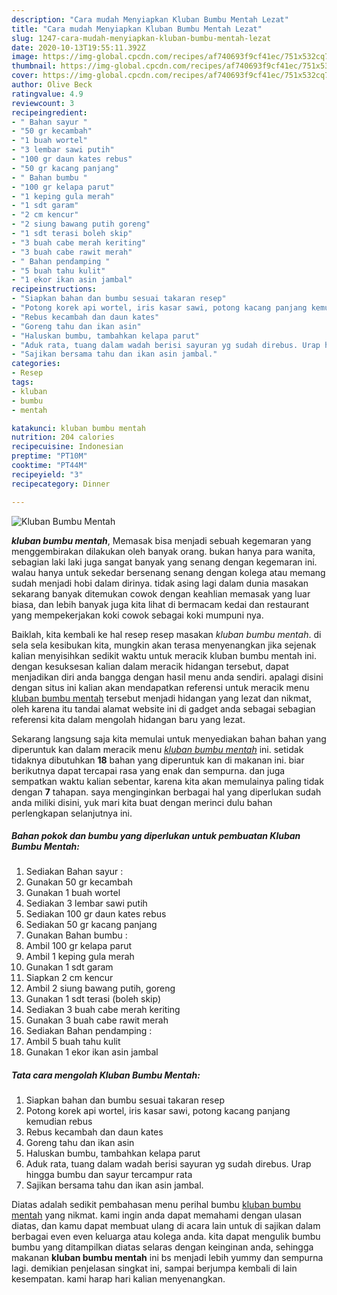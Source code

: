 ```yaml
---
description: "Cara mudah Menyiapkan Kluban Bumbu Mentah Lezat"
title: "Cara mudah Menyiapkan Kluban Bumbu Mentah Lezat"
slug: 1247-cara-mudah-menyiapkan-kluban-bumbu-mentah-lezat
date: 2020-10-13T19:55:11.392Z
image: https://img-global.cpcdn.com/recipes/af740693f9cf41ec/751x532cq70/kluban-bumbu-mentah-foto-resep-utama.jpg
thumbnail: https://img-global.cpcdn.com/recipes/af740693f9cf41ec/751x532cq70/kluban-bumbu-mentah-foto-resep-utama.jpg
cover: https://img-global.cpcdn.com/recipes/af740693f9cf41ec/751x532cq70/kluban-bumbu-mentah-foto-resep-utama.jpg
author: Olive Beck
ratingvalue: 4.9
reviewcount: 3
recipeingredient:
- " Bahan sayur "
- "50 gr kecambah"
- "1 buah wortel"
- "3 lembar sawi putih"
- "100 gr daun kates rebus"
- "50 gr kacang panjang"
- " Bahan bumbu "
- "100 gr kelapa parut"
- "1 keping gula merah"
- "1 sdt garam"
- "2 cm kencur"
- "2 siung bawang putih goreng"
- "1 sdt terasi boleh skip"
- "3 buah cabe merah keriting"
- "3 buah cabe rawit merah"
- " Bahan pendamping "
- "5 buah tahu kulit"
- "1 ekor ikan asin jambal"
recipeinstructions:
- "Siapkan bahan dan bumbu sesuai takaran resep"
- "Potong korek api wortel, iris kasar sawi, potong kacang panjang kemudian rebus"
- "Rebus kecambah dan daun kates"
- "Goreng tahu dan ikan asin"
- "Haluskan bumbu, tambahkan kelapa parut"
- "Aduk rata, tuang dalam wadah berisi sayuran yg sudah direbus. Urap hingga bumbu dan sayur tercampur rata"
- "Sajikan bersama tahu dan ikan asin jambal."
categories:
- Resep
tags:
- kluban
- bumbu
- mentah

katakunci: kluban bumbu mentah 
nutrition: 204 calories
recipecuisine: Indonesian
preptime: "PT10M"
cooktime: "PT44M"
recipeyield: "3"
recipecategory: Dinner

---
```



![Kluban Bumbu Mentah](https://img-global.cpcdn.com/recipes/af740693f9cf41ec/751x532cq70/kluban-bumbu-mentah-foto-resep-utama.jpg)

<b><i>kluban bumbu mentah</i></b>, Memasak bisa menjadi sebuah kegemaran yang menggembirakan dilakukan oleh banyak orang. bukan hanya para wanita, sebagian laki laki juga sangat banyak yang senang dengan kegemaran ini. walau hanya untuk sekedar bersenang senang dengan kolega atau memang sudah menjadi hobi dalam dirinya. tidak asing lagi dalam dunia masakan sekarang banyak ditemukan cowok dengan keahlian memasak yang luar biasa, dan lebih banyak juga kita lihat di bermacam kedai dan restaurant yang mempekerjakan koki cowok sebagai koki mumpuni nya.



Baiklah, kita kembali ke hal resep resep masakan <i>kluban bumbu mentah</i>. di sela sela kesibukan kita, mungkin akan terasa menyenangkan jika sejenak kalian menyisihkan sedikit waktu untuk meracik kluban bumbu mentah ini. dengan kesuksesan kalian dalam meracik hidangan tersebut, dapat menjadikan diri anda bangga dengan hasil menu anda sendiri. apalagi disini dengan situs ini kalian akan mendapatkan referensi untuk meracik menu <u>kluban bumbu mentah</u> tersebut menjadi hidangan yang lezat dan nikmat, oleh karena itu tandai alamat website ini di gadget anda sebagai sebagian referensi kita dalam mengolah hidangan baru yang lezat.


Sekarang langsung saja kita memulai untuk menyediakan bahan bahan yang diperuntuk kan dalam meracik menu <u><i>kluban bumbu mentah</i></u> ini. setidak tidaknya dibutuhkan <b>18</b> bahan yang diperuntuk kan di makanan ini. biar berikutnya dapat tercapai rasa yang enak dan sempurna. dan juga sempatkan waktu kalian sebentar, karena kita akan memulainya paling tidak dengan <b>7</b> tahapan. saya menginginkan berbagai hal yang diperlukan sudah anda miliki disini, yuk mari kita buat dengan merinci dulu bahan perlengkapan selanjutnya ini.

<!--inarticleads1-->

##### Bahan pokok dan bumbu yang diperlukan untuk pembuatan Kluban Bumbu Mentah:

1. Sediakan  Bahan sayur :
1. Gunakan 50 gr kecambah
1. Gunakan 1 buah wortel
1. Sediakan 3 lembar sawi putih
1. Sediakan 100 gr daun kates rebus
1. Sediakan 50 gr kacang panjang
1. Gunakan  Bahan bumbu :
1. Ambil 100 gr kelapa parut
1. Ambil 1 keping gula merah
1. Gunakan 1 sdt garam
1. Siapkan 2 cm kencur
1. Ambil 2 siung bawang putih, goreng
1. Gunakan 1 sdt terasi (boleh skip)
1. Sediakan 3 buah cabe merah keriting
1. Gunakan 3 buah cabe rawit merah
1. Sediakan  Bahan pendamping :
1. Ambil 5 buah tahu kulit
1. Gunakan 1 ekor ikan asin jambal




<!--inarticleads2-->

##### Tata cara mengolah Kluban Bumbu Mentah:

1. Siapkan bahan dan bumbu sesuai takaran resep
1. Potong korek api wortel, iris kasar sawi, potong kacang panjang kemudian rebus
1. Rebus kecambah dan daun kates
1. Goreng tahu dan ikan asin
1. Haluskan bumbu, tambahkan kelapa parut
1. Aduk rata, tuang dalam wadah berisi sayuran yg sudah direbus. Urap hingga bumbu dan sayur tercampur rata
1. Sajikan bersama tahu dan ikan asin jambal.




Diatas adalah sedikit pembahasan menu perihal bumbu <u>kluban bumbu mentah</u> yang nikmat. kami ingin anda dapat memahami dengan ulasan diatas, dan kamu dapat membuat ulang di acara lain untuk di sajikan dalam berbagai even even keluarga atau kolega anda. kita dapat mengulik bumbu bumbu yang ditampilkan diatas selaras dengan keinginan anda, sehingga makanan <b>kluban bumbu mentah</b> ini bs menjadi lebih yummy dan sempurna lagi. demikian penjelasan singkat ini, sampai berjumpa kembali di lain kesempatan. kami harap hari kalian menyenangkan.
